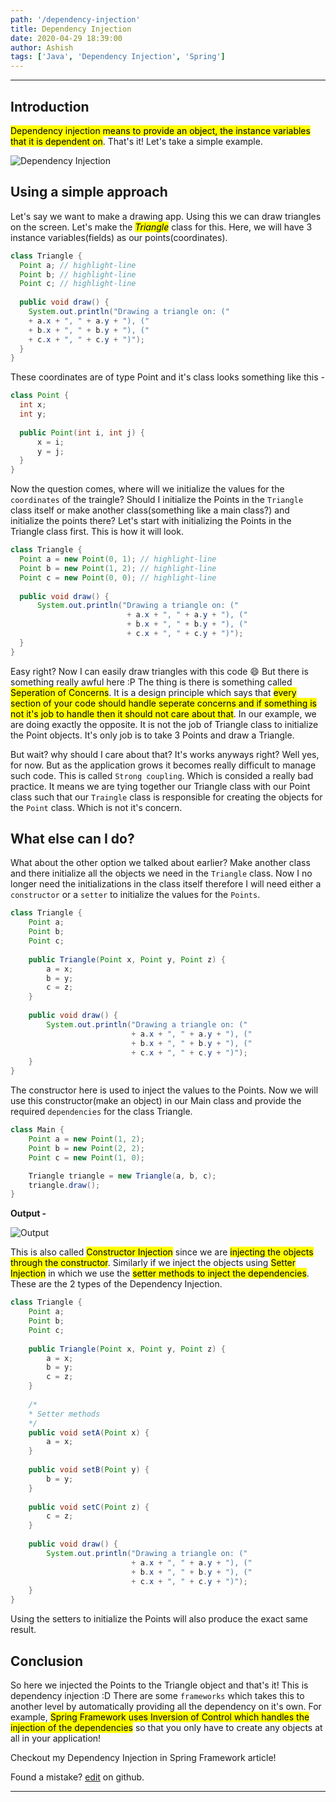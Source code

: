 ```yaml
---
path: '/dependency-injection'
title: Dependency Injection
date: 2020-04-29 18:39:00
author: Ashish
tags: ['Java', 'Dependency Injection', 'Spring']
---
```

***
## Introduction

<mark>Dependency injection means to provide an object, the instance variables that it is dependent on</mark>. That's it! Let's take a simple example.

![Dependency Injection](https://ashishkumar39.github.io/blogs/dependency-injection.jpeg "Dependency Injdection diagram")

## Using a simple approach

Let's say we want to make a drawing app. Using this we can draw triangles on the screen. Let's make the <mark>_Triangle_</mark> class for this. Here, we will have 3 instance variables(fields) as our points(coordinates).

```java
class Triangle {
  Point a; // highlight-line
  Point b; // highlight-line
  Point c; // highlight-line
  
  public void draw() {
    System.out.println("Drawing a triangle on: ("
    + a.x + ", " + a.y + "), (" 
    + b.x + ", " + b.y + "), (" 
    + c.x + ", " + c.y + ")");
  }
}
```

These coordinates are of type Point and it's class looks something like this -

```java
class Point {
  int x;
  int y;
  
  public Point(int i, int j) {
      x = i;
      y = j;
  }
}
```

Now the question comes, where will we initialize the values for the `coordinates` of the traingle? Should I initialize the Points in the `Triangle` class itself or make another class(something like a main class?) and initialize the points there? Let's start with initializing the Points in the Triangle class first. This is how it will look.

```java
class Triangle {
  Point a = new Point(0, 1); // highlight-line
  Point b = new Point(1, 2); // highlight-line
  Point c = new Point(0, 0); // highlight-line
  
  public void draw() {
      System.out.println("Drawing a triangle on: ("
                          + a.x + ", " + a.y + "), (" 
                          + b.x + ", " + b.y + "), (" 
                          + c.x + ", " + c.y + ")");
  }
}
```

Easy right? Now I can easily draw triangles with this code 😄 But there is something really awful here :P The thing is there is something called <mark>Seperation of Concerns</mark>. It is a design principle which says that <mark>every section of your code should handle seperate concerns and if something is not it's job to handle then it should not care about that</mark>. In our example, we are doing exactly the opposite. It is not the job of Triangle class to initialize the Point objects. It's only job is to take 3 Points and draw a Triangle.

But wait? why should I care about that? It's works anyways right? Well yes, for now. But as the application grows it becomes really difficult to manage such code. This is called `Strong coupling`. Which is consided a really bad practice. It means we are tying together our Triangle class with our Point class such that our `Traingle` class is responsible for creating the objects for the `Point` class. Which is not it's concern.

## What else can I do?

What about the other option we talked about earlier? Make another class and there initialize all the objects we need in the `Triangle` class. Now I no longer need the initializations in the class itself therefore I will need either a `constructor` or a `setter` to initialize the values for the `Points`.

```java
class Triangle {
    Point a;
    Point b;
    Point c;
    
    public Triangle(Point x, Point y, Point z) {
        a = x;
        b = y;
        c = z;
    }
  
    public void draw() {
        System.out.println("Drawing a triangle on: ("
                           + a.x + ", " + a.y + "), (" 
                           + b.x + ", " + b.y + "), (" 
                           + c.x + ", " + c.y + ")");
    }
}
```

The constructor here is used to inject the values to the Points. Now we will use this constructor(make an object) in our Main class and provide the required `dependencies` for the class Triangle.

```java
class Main {
    Point a = new Point(1, 2);
    Point b = new Point(2, 2);
    Point c = new Point(1, 0);

    Triangle triangle = new Triangle(a, b, c);
    triangle.draw();
}
```

**Output -**

![Output](https://ashishkumar39.github.io/blogs/dependency-injection-output1.png)

This is also called <mark>Constructor Injection</mark> since we are <mark>injecting the objects through the constructor</mark>. Similarly if we inject the objects using <mark>Setter Injection</mark> in which we use the <mark>setter methods to inject the dependencies</mark>. These are the 2 types of the Dependency Injection.

```java
class Triangle {
    Point a;
    Point b;
    Point c;
    
    public Triangle(Point x, Point y, Point z) {
        a = x;
        b = y;
        c = z;
    }
    
    /*
    * Setter methods
    */
    public void setA(Point x) {
        a = x;
    }
    
    public void setB(Point y) {
        b = y;
    }
    
    public void setC(Point z) {
        c = z;
    }
  
    public void draw() {
        System.out.println("Drawing a triangle on: ("
                           + a.x + ", " + a.y + "), (" 
                           + b.x + ", " + b.y + "), (" 
                           + c.x + ", " + c.y + ")");
    }
}
```

Using the setters to initialize the Points will also produce the exact same result.

## Conclusion

So here we injected the Points to the Triangle object and that's it! This is dependency injection :D There are some `frameworks` which takes this to another level by automatically providing all the dependency on it's own. For example, <mark>Spring Framework uses Inversion of Control which handles the injection of the dependencies</mark> so that you only have to create any objects at all in your application!

Checkout my Dependency Injection in Spring Framework article!

Found a mistake? [edit](https://github.com/ashishkumar3/blog/blob/master/src/content/blog/dependency-injection/index.md) on github.
***

